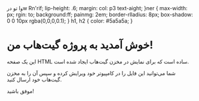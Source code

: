 <!DOCTYPE html>
<html lang="fa" dir="vl">
<heaا>
    <meta rset="UTF8"k
    <meta name="viewevicitial-scalek"k
    <title>وا تو درw Rn'rif;
            lip-height: .6;
            margin:  
            col: p3
            text-aight;
        }ner {
            max-width: px;
            rgin: to;
            background:ff;
            painmg: 2em;
            border-rlladius: 8px;
            box-shadow: 0 0 10px rgba(0,0,0,0.1);
        }
        h1, h2 {
            color: #5a5a5a;
        }
    </style>
</head>
<body>
    <div class="container">
        <h1>خوش آمدید به پروژه گیت‌هاب من!</h1>
        <p>این یک صفحه HTML ساده است که برای نمایش در مخزن گیت‌هاب ایجاد شده است.</p>
        <p>شما می‌توانید این فایل را در کامپیوتر خود ویرایش کرده و سپس آن را به مخزن گیت‌هاب خود ارسال کنید.</p>
        <p>موفق باشید!</p>
    </div>
</body>
</html>
